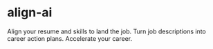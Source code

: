 # align-ai
Align your resume and skills to land the job. Turn job descriptions into career action plans. Accelerate your career.
